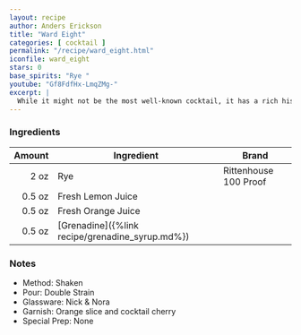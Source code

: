 ```yaml
---
layout: recipe
author: Anders Erickson
title: "Ward Eight"
categories: [ cocktail ]
permalink: "/recipe/ward_eight.html"
iconfile: ward_eight
stars: 0
base_spirits: "Rye "
youtube: "Gf8FdfHx-LmqZMg-"
excerpt: |
  While it might not be the most well-known cocktail, it has a rich history dating back to the late 19th century. Legend has it that the drink was created in honor of Martin Lomasney, a powerful Boston politician who represented the city's Eighth Ward.
---
```


### Ingredients

| Amount | Ingredient                                      | Brand                 |
| -----: | ----------------------------------------------- | --------------------- |
|   2 oz | Rye                                             | Rittenhouse 100 Proof |
| 0.5 oz | Fresh Lemon Juice                               |
| 0.5 oz | Fresh Orange Juice                              |
| 0.5 oz | [Grenadine]({%link recipe/grenadine_syrup.md%}) |

### Notes

- Method: Shaken
- Pour: Double Strain
- Glassware: Nick & Nora
- Garnish: Orange slice and cocktail cherry
- Special Prep: None
